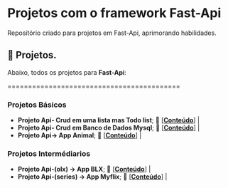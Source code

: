 # Projetos com o framework Fast-Api
Repositório criado para projetos em Fast-Api, aprimorando habilidades.


## :bookmark_tabs: Projetos.

Abaixo, todos os projetos para **Fast-Api**:

==========================================
### Projetos Básicos

- **Projeto Api- Crud em uma lista mas Todo list**;  :file_folder: [[**Conteúdo**]]( https://github.com/helsonmatos/crudemlistafastapi ) |
- **Projeto Api- Crud em Banco de Dados Mysql**;  :file_folder: [[**Conteúdo**]]() |
- **Projeto Api-> App Animal**;  :file_folder: [[**Conteúdo**]]() |

### Projetos Intermédiarios
- **Projeto Api-(olx) -> App BLX**;  :file_folder: [[**Conteúdo**]]() |
- **Projeto Api-(series) -> App Myflix**;  :file_folder: [[**Conteúdo**]]() |
